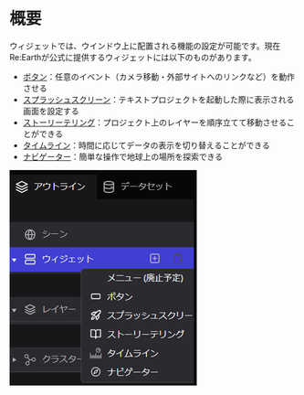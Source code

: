 # 概要

ウィジェットでは、ウインドウ上に配置される機能の設定が可能です。現在Re:Earthが公式に提供するウィジェットには以下のものがあります。

- [ボタン](https://github.com/CS-eukarya/User-Manual-Japanese-/blob/%E5%85%AC%E5%BC%8F%E3%81%AE%E3%82%A6%E3%82%A3%E3%82%B8%E3%82%A7%E3%83%83%E3%83%88/%E3%83%9C%E3%82%BF%E3%83%B3.md)：任意のイベント（カメラ移動・外部サイトへのリンクなど）を動作させる
- [スプラッシュスクリーン](https://github.com/CS-eukarya/User-Manual-Japanese-/blob/%E5%85%AC%E5%BC%8F%E3%81%AE%E3%82%A6%E3%82%A3%E3%82%B8%E3%82%A7%E3%83%83%E3%83%88/%E3%82%B9%E3%83%97%E3%83%A9%E3%83%83%E3%82%B7%E3%83%A5%E3%82%B9%E3%82%AF%E3%83%AA%E3%83%BC%E3%83%B3.md)：テキストプロジェクトを起動した際に表示される画面を設定する
- [ストーリーテリング](https://github.com/CS-eukarya/User-Manual-Japanese-/blob/%E5%85%AC%E5%BC%8F%E3%81%AE%E3%82%A6%E3%82%A3%E3%82%B8%E3%82%A7%E3%83%83%E3%83%88/%E3%82%B9%E3%83%88%E3%83%BC%E3%83%AA%E3%83%BC%E3%83%86%E3%83%AA%E3%83%B3%E3%82%B0.md)：プロジェクト上のレイヤーを順序立てて移動させることができる
- [タイムライン](https://github.com/CS-eukarya/User-Manual-Japanese-/blob/%E5%85%AC%E5%BC%8F%E3%81%AE%E3%82%A6%E3%82%A3%E3%82%B8%E3%82%A7%E3%83%83%E3%83%88/%E3%82%BF%E3%82%A4%E3%83%A0%E3%83%A9%E3%82%A4%E3%83%B3.md)：時間に応じてデータの表示を切り替えることができる
- [ナビゲーター](https://github.com/CS-eukarya/User-Manual-Japanese-/blob/%E5%85%AC%E5%BC%8F%E3%81%AE%E3%82%A6%E3%82%A3%E3%82%B8%E3%82%A7%E3%83%83%E3%83%88/%E3%83%8A%E3%83%93%E3%82%B2%E3%83%BC%E3%82%BF%E3%83%BC.md)：簡単な操作で地球上の場所を探索できる

![Untitled](%E6%A6%82%E8%A6%81%20d62f538d01f144e7877048635f29ad19/Untitled.png)
    
